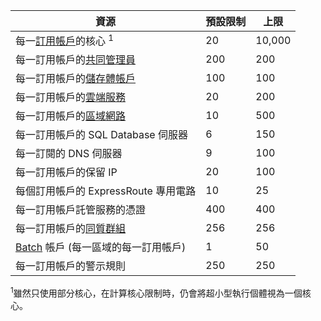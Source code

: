 資源|預設限制|上限
---|---|---
每一[訂用帳戶](http://msdn.microsoft.com/library/azure/hh531793.aspx)的核心 <sup>1</sup>|20|10,000
每一訂用帳戶的[共同管理員](http://msdn.microsoft.com/library/azure/gg456328.aspx)|200|200
每一訂用帳戶的[儲存體帳戶](storage-create-storage-account.md)|100|100
每一訂用帳戶的[雲端服務](cloud-services-what-is.md)|20|200
每一訂用帳戶的[區域網路](http://msdn.microsoft.com/library/jj157100.aspx)|10|500
每一訂用帳戶的 SQL Database 伺服器|6|150
每一訂閱的 DNS 伺服器|9|100
每一訂用帳戶的保留 IP|20|100
每個訂用帳戶的 ExpressRoute 專用電路|10|25
每一訂用帳戶託管服務的憑證|400|400
每一訂用帳戶的[同質群組](../virtual-network/virtual-networks-migrate-to-regional-vnet.md)|256|256
[Batch](http://azure.microsoft.com/services/batch/) 帳戶 (每一區域的每一訂用帳戶)|1|50
每一訂用帳戶的警示規則|250|250

<sup>1</sup>雖然只使用部分核心，在計算核心限制時，仍會將超小型執行個體視為一個核心。

<!----HONumber=Sept15_HO1-->